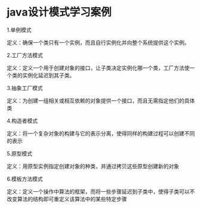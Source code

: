 # java设计模式学习案例

1.单例模式

定义：确保一个类只有一个实例，而且自行实例化并向整个系统提供这个实例。

2.工厂方法模式

定义：定义一个用于创建对象的接口，让子类决定实例化哪一个类，工厂方法使一个类的实例化延迟到其子类。

3.抽象工厂模式

定义：为创建一组相关或相互依赖的对象提供一个接口，而且无需指定他们的具体类

4.构造者模式

定义：将一个复杂对象的构建与它的表示分离，使得同样的构建过程可以创建不同的表示

5.原型模式

定义：用原型实例指定创建对象的种类，并通过拷贝这些原型创建新的对象

6.模板方法模式

定义：定义一个操作中算法的框架，而将一些步骤延迟到子类中，使得子类可以不改变算法的结构即可重定义该算法中的某些特定步骤